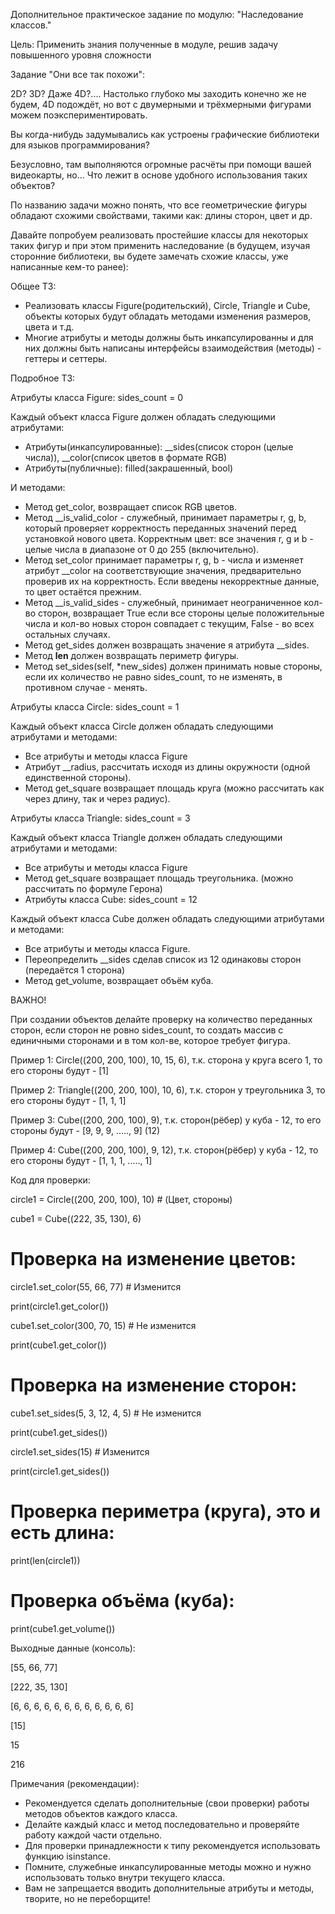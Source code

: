 Дополнительное практическое задание по модулю: "Наследование классов."

Цель: Применить знания полученные в модуле, решив задачу повышенного уровня сложности

Задание "Они все так похожи":

2D? 3D? Даже 4D?.... Настолько глубоко мы заходить конечно же не будем, 4D подождёт, но вот с двумерными и трёхмерными фигурами можем поэкспериментировать.

Вы когда-нибудь задумывались как устроены графические библиотеки для языков программирования?

Безусловно, там выполняются огромные расчёты при помощи вашей видеокарты, но... Что лежит в основе удобного использования таких объектов?


По названию задачи можно понять, что все геометрические фигуры обладают схожими свойствами, такими как: длины сторон, цвет и др.

Давайте попробуем реализовать простейшие классы для некоторых таких фигур и при этом применить наследование (в будущем, изучая сторонние библиотеки, вы будете замечать схожие классы, уже написанные кем-то ранее):

Общее ТЗ:
  - Реализовать классы Figure(родительский), Circle, Triangle и Cube, объекты которых будут обладать методами изменения размеров, цвета и т.д.
  - Многие атрибуты и методы должны быть инкапсулированны и для них должны быть написаны интерфейсы взаимодействия (методы) - геттеры и сеттеры.

Подробное ТЗ:

Атрибуты класса Figure: sides_count = 0

Каждый объект класса Figure должен обладать следующими атрибутами:
  - Атрибуты(инкапсулированные): __sides(список сторон (целые числа)), __color(список цветов в формате RGB)
  - Атрибуты(публичные): filled(закрашенный, bool)

И методами:
  - Метод get_color, возвращает список RGB цветов.
  - Метод __is_valid_color - служебный, принимает параметры r, g, b, который проверяет корректность переданных значений перед установкой нового цвета. Корректным цвет: все значения r, g и b - целые числа в диапазоне от 0 до 255 (включительно).
  - Метод set_color принимает параметры r, g, b - числа и изменяет атрибут __color на соответствующие значения, предварительно проверив их на корректность. Если введены некорректные данные, то цвет остаётся прежним.
  - Метод __is_valid_sides - служебный, принимает неограниченное кол-во сторон, возвращает True если все стороны целые положительные числа и кол-во новых сторон совпадает с текущим, False - во всех остальных случаях.
  - Метод get_sides должен возвращать значение я атрибута __sides.
  - Метод __len__ должен возвращать периметр фигуры.
  - Метод set_sides(self, *new_sides) должен принимать новые стороны, если их количество не равно sides_count, то не изменять, в противном случае - менять.

Атрибуты класса Circle: sides_count = 1

Каждый объект класса Circle должен обладать следующими атрибутами и методами:
  - Все атрибуты и методы класса Figure
  - Атрибут __radius, рассчитать исходя из длины окружности (одной единственной стороны).
  - Метод get_square возвращает площадь круга (можно рассчитать как через длину, так и через радиус).

Атрибуты класса Triangle: sides_count = 3

Каждый объект класса Triangle должен обладать следующими атрибутами и методами:
  - Все атрибуты и методы класса Figure
  - Метод get_square возвращает площадь треугольника. (можно рассчитать по формуле Герона)
  - Атрибуты класса Cube: sides_count = 12

Каждый объект класса Cube должен обладать следующими атрибутами и методами:
  - Все атрибуты и методы класса Figure.
  - Переопределить __sides сделав список из 12 одинаковы сторон (передаётся 1 сторона)
  - Метод get_volume, возвращает объём куба.

ВАЖНО!

При создании объектов делайте проверку на количество переданных сторон, если сторон не ровно sides_count, то создать массив с единичными сторонами и в том кол-ве, которое требует фигура.

Пример 1: Circle((200, 200, 100), 10, 15, 6), т.к. сторона у круга всего 1, то его стороны будут - [1]

Пример 2: Triangle((200, 200, 100), 10, 6), т.к. сторон у треугольника 3, то его стороны будут - [1, 1, 1]

Пример 3: Cube((200, 200, 100), 9), т.к. сторон(рёбер) у куба - 12, то его стороны будут - [9, 9, 9, ....., 9] (12)

Пример 4: Cube((200, 200, 100), 9, 12), т.к. сторон(рёбер) у куба - 12, то его стороны будут - [1, 1, 1, ....., 1]

Код для проверки:

circle1 = Circle((200, 200, 100), 10) # (Цвет, стороны)

cube1 = Cube((222, 35, 130), 6)

# Проверка на изменение цветов:

circle1.set_color(55, 66, 77) # Изменится

print(circle1.get_color())

cube1.set_color(300, 70, 15) # Не изменится

print(cube1.get_color())

# Проверка на изменение сторон:

cube1.set_sides(5, 3, 12, 4, 5) # Не изменится

print(cube1.get_sides())

circle1.set_sides(15) # Изменится

print(circle1.get_sides())

# Проверка периметра (круга), это и есть длина:

print(len(circle1))

# Проверка объёма (куба):

print(cube1.get_volume())


Выходные данные (консоль):

[55, 66, 77]

[222, 35, 130]

[6, 6, 6, 6, 6, 6, 6, 6, 6, 6, 6, 6]

[15]

15

216

Примечания (рекомендации):
  - Рекомендуется сделать дополнительные (свои проверки) работы методов объектов каждого класса.
  - Делайте каждый класс и метод последовательно и проверяйте работу каждой части отдельно.
  - Для проверки принадлежности к типу рекомендуется использовать функцию isinstance.
  - Помните, служебные инкапсулированные методы можно и нужно использовать только внутри текущего класса.
  - Вам не запрещается вводить дополнительные атрибуты и методы, творите, но не переборщите!
